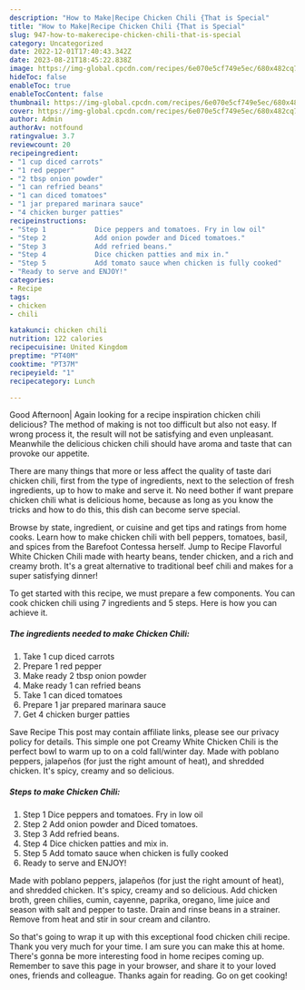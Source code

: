 ```yaml
---
description: "How to Make|Recipe Chicken Chili {That is Special"
title: "How to Make|Recipe Chicken Chili {That is Special"
slug: 947-how-to-makerecipe-chicken-chili-that-is-special
category: Uncategorized
date: 2022-12-01T17:40:43.342Z
date: 2023-08-21T18:45:22.838Z
image: https://img-global.cpcdn.com/recipes/6e070e5cf749e5ec/680x482cq70/chicken-chili-recipe-main-photo.jpg
hideToc: false
enableToc: true
enableTocContent: false
thumbnail: https://img-global.cpcdn.com/recipes/6e070e5cf749e5ec/680x482cq70/chicken-chili-recipe-main-photo.jpg
cover: https://img-global.cpcdn.com/recipes/6e070e5cf749e5ec/680x482cq70/chicken-chili-recipe-main-photo.jpg
author: Admin
authorAv: notfound
ratingvalue: 3.7
reviewcount: 20
recipeingredient:
- "1 cup diced carrots"
- "1 red pepper"
- "2 tbsp onion powder"
- "1 can refried beans"
- "1 can diced tomatoes"
- "1 jar prepared marinara sauce"
- "4 chicken burger patties"
recipeinstructions:
- "Step 1            Dice peppers and tomatoes. Fry in low oil"
- "Step 2            Add onion powder and Diced tomatoes."
- "Step 3            Add refried beans."
- "Step 4            Dice chicken patties and mix in."
- "Step 5            Add tomato sauce when chicken is fully cooked"
- "Ready to serve and ENJOY!"
categories:
- Recipe
tags:
- chicken
- chili

katakunci: chicken chili 
nutrition: 122 calories
recipecuisine: United Kingdom
preptime: "PT40M"
cooktime: "PT37M"
recipeyield: "1"
recipecategory: Lunch

---
```



Good Afternoon| Again looking for a recipe inspiration chicken chili delicious? The method of making is not too difficult but also not easy. If wrong process it, the result will not be satisfying and even unpleasant. Meanwhile the delicious chicken chili should have aroma and taste that can provoke our appetite.






There are many things that more or less affect the quality of taste dari chicken chili, first from the type of ingredients, next to the selection of fresh ingredients, up to how to make and serve it. No need bother if want prepare chicken chili what is delicious home, because as long as you know the tricks and how to do this, this dish can become serve special.


Browse by state, ingredient, or cuisine and get tips and ratings from home cooks. Learn how to make chicken chili with bell peppers, tomatoes, basil, and spices from the Barefoot Contessa herself. Jump to Recipe Flavorful White Chicken Chili made with hearty beans, tender chicken, and a rich and creamy broth. It&#39;s a great alternative to traditional beef chili and makes for a super satisfying dinner!


To get started with this recipe, we must prepare a few components. You can cook chicken chili using 7 ingredients and 5 steps. Here is how you can achieve it.

<!--inarticleads1-->

##### The ingredients needed to make Chicken Chili:

1. Take 1 cup diced carrots
1. Prepare 1 red pepper
1. Make ready 2 tbsp onion powder
1. Make ready 1 can refried beans
1. Take 1 can diced tomatoes
1. Prepare 1 jar prepared marinara sauce
1. Get 4 chicken burger patties


Save Recipe This post may contain affiliate links, please see our privacy policy for details. This simple one pot Creamy White Chicken Chili is the perfect bowl to warm up to on a cold fall/winter day. Made with poblano peppers, jalapeños (for just the right amount of heat), and shredded chicken. It&#39;s spicy, creamy and so delicious. 

<!--inarticleads2-->

##### Steps to make Chicken Chili:

1. Step 1            Dice peppers and tomatoes. Fry in low oil
1. Step 2            Add onion powder and Diced tomatoes.
1. Step 3            Add refried beans.
1. Step 4            Dice chicken patties and mix in.
1. Step 5            Add tomato sauce when chicken is fully cooked
1. Ready to serve and ENJOY!

Made with poblano peppers, jalapeños (for just the right amount of heat), and shredded chicken. It&#39;s spicy, creamy and so delicious. Add chicken broth, green chilies, cumin, cayenne, paprika, oregano, lime juice and season with salt and pepper to taste. Drain and rinse beans in a strainer. Remove from heat and stir in sour cream and cilantro. 

So that's going to wrap it up with this exceptional food chicken chili recipe. Thank you very much for your time. I am sure you can make this at home. There's gonna be more interesting food in home recipes coming up. Remember to save this page in your browser, and share it to your loved ones, friends and colleague. Thanks again for reading. Go on get cooking!
